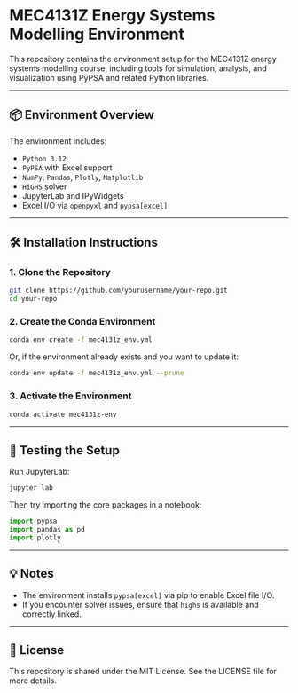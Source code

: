 # MEC4131Z Energy Systems Modelling Environment

This repository contains the environment setup for the MEC4131Z energy systems modelling course, including tools for simulation, analysis, and visualization using PyPSA and related Python libraries.

---

## 📦 Environment Overview

The environment includes:

- `Python 3.12`
- `PyPSA` with Excel support
- `NumPy`, `Pandas`, `Plotly`, `Matplotlib`
- `HiGHS` solver
- JupyterLab and IPyWidgets
- Excel I/O via `openpyxl` and `pypsa[excel]`

---

## 🛠️ Installation Instructions

### 1. Clone the Repository

```bash
git clone https://github.com/yourusername/your-repo.git
cd your-repo
```

### 2. Create the Conda Environment

```bash
conda env create -f mec4131z_env.yml
```

Or, if the environment already exists and you want to update it:

```bash
conda env update -f mec4131z_env.yml --prune
```

### 3. Activate the Environment

```bash
conda activate mec4131z-env
```

---

## 🧪 Testing the Setup

Run JupyterLab:

```bash
jupyter lab
```

Then try importing the core packages in a notebook:

```python
import pypsa
import pandas as pd
import plotly
```

---

## 💡 Notes

- The environment installs `pypsa[excel]` via pip to enable Excel file I/O.
- If you encounter solver issues, ensure that `highs` is available and correctly linked.

---

## 📄 License

This repository is shared under the MIT License. See the LICENSE file for more details.

